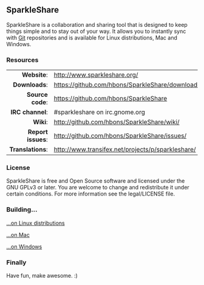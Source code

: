 ## SparkleShare

SparkleShare is a collaboration and sharing tool that is designed to keep things simple and to stay out of your way. It allows you to instantly sync with [Git](http://www.git-scm.org/) repositories and is available for Linux distributions, Mac and Windows.


### Resources

|||
|-----------------------------------:|:----------------------------------|
|       **Website**: | http://www.sparkleshare.org/                      |
|     **Downloads**: | https://github.com/hbons/SparkleShare/downloads   |
|   **Source code**: | https://github.com/hbons/SparkleShare             |
|   **IRC channel**: | #sparkleshare on irc.gnome.org                    |
|          **Wiki**: | http://github.com/hbons/SparkleShare/wiki/        |
| **Report issues**: | http://github.com/hbons/SparkleShare/issues/      |
|  **Translations**: | http://www.transifex.net/projects/p/sparkleshare/ |


### License

SparkleShare is free and Open Source software and licensed under the GNU GPLv3 or later. You are welcome to change and redistribute it under certain conditions. For more information see the legal/LICENSE file.

### Building...

[...on Linux distributions](https://github.com/hbons/SparkleShare/blob/master/SparkleShare/Linux/README.md)

[...on Mac](https://github.com/hbons/SparkleShare/blob/master/SparkleShare/Mac/README.md)

[...on Windows](https://github.com/hbons/SparkleShare/blob/master/SparkleShare/Windows/README.md)


### Finally

Have fun, make awesome. :)


